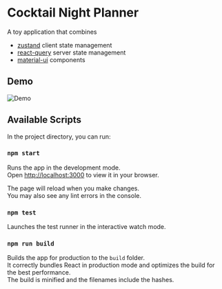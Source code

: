 # Cocktail Night Planner

A toy application that combines
- [zustand](https://github.com/pmndrs/zustand) client state management
- [react-query](https://github.com/tannerlinsley/react-query) server state management
- [material-ui](https://github.com/mui-org/material-ui) components

## Demo

![Demo](https://user-images.githubusercontent.com/2993523/150723054-d3f8b006-a179-45ad-b135-89421a7fa02d.gif)

## Available Scripts

In the project directory, you can run:

### `npm start`

Runs the app in the development mode.\
Open [http://localhost:3000](http://localhost:3000) to view it in your browser.

The page will reload when you make changes.\
You may also see any lint errors in the console.

### `npm test`

Launches the test runner in the interactive watch mode.

### `npm run build`

Builds the app for production to the `build` folder.\
It correctly bundles React in production mode and optimizes the build for the best performance.\
The build is minified and the filenames include the hashes.
